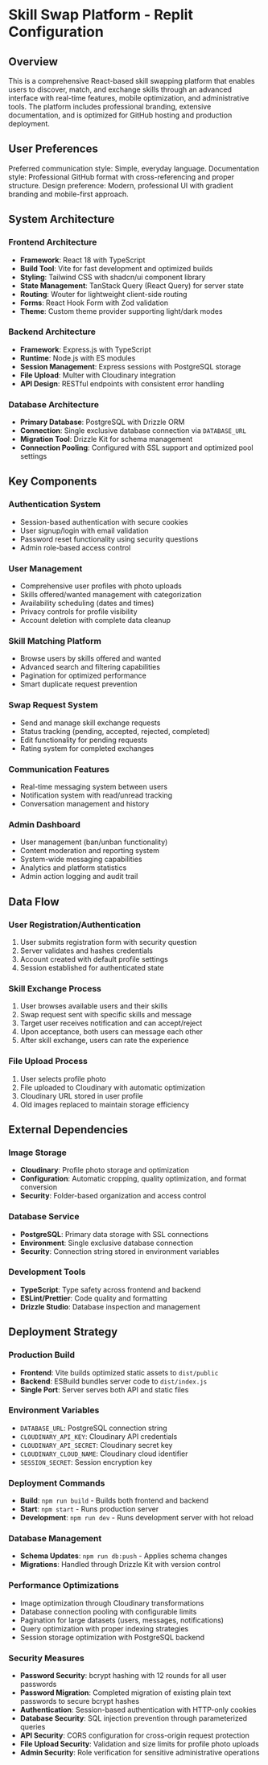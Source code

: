 # Skill Swap Platform - Replit Configuration

## Overview

This is a comprehensive React-based skill swapping platform that enables users to discover, match, and exchange skills through an advanced interface with real-time features, mobile optimization, and administrative tools. The platform includes professional branding, extensive documentation, and is optimized for GitHub hosting and production deployment.

## User Preferences

Preferred communication style: Simple, everyday language.
Documentation style: Professional GitHub format with cross-referencing and proper structure.
Design preference: Modern, professional UI with gradient branding and mobile-first approach.

## System Architecture

### Frontend Architecture
- **Framework**: React 18 with TypeScript
- **Build Tool**: Vite for fast development and optimized builds
- **Styling**: Tailwind CSS with shadcn/ui component library
- **State Management**: TanStack Query (React Query) for server state
- **Routing**: Wouter for lightweight client-side routing
- **Forms**: React Hook Form with Zod validation
- **Theme**: Custom theme provider supporting light/dark modes

### Backend Architecture
- **Framework**: Express.js with TypeScript
- **Runtime**: Node.js with ES modules
- **Session Management**: Express sessions with PostgreSQL storage
- **File Upload**: Multer with Cloudinary integration
- **API Design**: RESTful endpoints with consistent error handling

### Database Architecture
- **Primary Database**: PostgreSQL with Drizzle ORM
- **Connection**: Single exclusive database connection via `DATABASE_URL`
- **Migration Tool**: Drizzle Kit for schema management
- **Connection Pooling**: Configured with SSL support and optimized pool settings

## Key Components

### Authentication System
- Session-based authentication with secure cookies
- User signup/login with email validation
- Password reset functionality using security questions
- Admin role-based access control

### User Management
- Comprehensive user profiles with photo uploads
- Skills offered/wanted management with categorization
- Availability scheduling (dates and times)
- Privacy controls for profile visibility
- Account deletion with complete data cleanup

### Skill Matching Platform
- Browse users by skills offered and wanted
- Advanced search and filtering capabilities
- Pagination for optimized performance
- Smart duplicate request prevention

### Swap Request System
- Send and manage skill exchange requests
- Status tracking (pending, accepted, rejected, completed)
- Edit functionality for pending requests
- Rating system for completed exchanges

### Communication Features
- Real-time messaging system between users
- Notification system with read/unread tracking
- Conversation management and history

### Admin Dashboard
- User management (ban/unban functionality)
- Content moderation and reporting system
- System-wide messaging capabilities
- Analytics and platform statistics
- Admin action logging and audit trail

## Data Flow

### User Registration/Authentication
1. User submits registration form with security question
2. Server validates and hashes credentials
3. Account created with default profile settings
4. Session established for authenticated state

### Skill Exchange Process
1. User browses available users and their skills
2. Swap request sent with specific skills and message
3. Target user receives notification and can accept/reject
4. Upon acceptance, both users can message each other
5. After skill exchange, users can rate the experience

### File Upload Process
1. User selects profile photo
2. File uploaded to Cloudinary with automatic optimization
3. Cloudinary URL stored in user profile
4. Old images replaced to maintain storage efficiency

## External Dependencies

### Image Storage
- **Cloudinary**: Profile photo storage and optimization
- **Configuration**: Automatic cropping, quality optimization, and format conversion
- **Security**: Folder-based organization and access control

### Database Service
- **PostgreSQL**: Primary data storage with SSL connections
- **Environment**: Single exclusive database connection
- **Security**: Connection string stored in environment variables

### Development Tools
- **TypeScript**: Type safety across frontend and backend
- **ESLint/Prettier**: Code quality and formatting
- **Drizzle Studio**: Database inspection and management

## Deployment Strategy

### Production Build
- **Frontend**: Vite builds optimized static assets to `dist/public`
- **Backend**: ESBuild bundles server code to `dist/index.js`
- **Single Port**: Server serves both API and static files

### Environment Variables
- `DATABASE_URL`: PostgreSQL connection string
- `CLOUDINARY_API_KEY`: Cloudinary API credentials
- `CLOUDINARY_API_SECRET`: Cloudinary secret key
- `CLOUDINARY_CLOUD_NAME`: Cloudinary cloud identifier
- `SESSION_SECRET`: Session encryption key

### Deployment Commands
- **Build**: `npm run build` - Builds both frontend and backend
- **Start**: `npm start` - Runs production server
- **Development**: `npm run dev` - Runs development server with hot reload

### Database Management
- **Schema Updates**: `npm run db:push` - Applies schema changes
- **Migrations**: Handled through Drizzle Kit with version control

### Performance Optimizations
- Image optimization through Cloudinary transformations
- Database connection pooling with configurable limits
- Pagination for large datasets (users, messages, notifications)
- Query optimization with proper indexing strategies
- Session storage optimization with PostgreSQL backend

### Security Measures
- **Password Security**: bcrypt hashing with 12 rounds for all user passwords
- **Password Migration**: Completed migration of existing plain text passwords to secure bcrypt hashes
- **Authentication**: Session-based authentication with HTTP-only cookies
- **Database Security**: SQL injection prevention through parameterized queries
- **API Security**: CORS configuration for cross-origin request protection
- **File Upload Security**: Validation and size limits for profile photo uploads
- **Admin Security**: Role verification for sensitive administrative operations